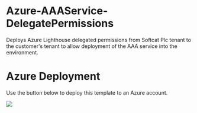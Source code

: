 # Azure-AAAService-DelegatePermissions
Deploys Azure Lighthouse delegated permissions from Softcat Plc tenant to the customer's tenant to allow deployment of the AAA service into the environment.

# Azure Deployment
Use the button below to deploy this template to an Azure account.
<p> <a href="https%3A%2F%2Fraw.githubusercontent.com%2Fkevinbasoftcat%2FAzure-AAAService-DelegatePermissions%2Fmain%2FAzure-AAA-DelegatePermissions.json" target="_blank">
  <img src="https://aka.ms/deploytoazurebutton"/>
</a> </p>
